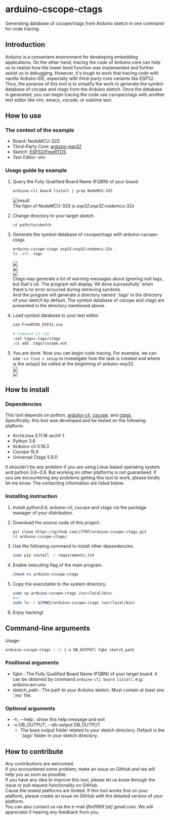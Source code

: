# arduino-cscope-ctags

Generating database of cscope/ctags from Arduino sketch in one command for code tracing.

## Introduction

Arduino is a convenient environment for developing embedding applications. On the other hand, tracing the code of Arduino core can help us to realize how the lower-level function was implemented and further assist us in debugging. However, it's tough to work that tracing code with vanilla Arduino IDE, especially with third-party core variants like ESP32.  
Thus, the purpose of this tool is to simplify the work to generate the symbol database of cscope and ctags from the Arduino sketch. Once the database is generated, you can begin tracing the code use cscope/ctags with another text editor like vim, emacs, vscode, or sublime text.

## How to use

### The context of the example

- Board: NodeMCU-32S
- Third-Party Core: [arduino-esp32](https://github.com/espressif/arduino-esp32/tree/1.0.6)
- Sketch: [ESP32/FreeRTOS](https://github.com/espressif/arduino-esp32/blob/1.0.6/libraries/ESP32/examples/FreeRTOS/FreeRTOS.ino)
- Text Editor: vim

### Usage guide by example

1. Query the Fully Qualified Board Name (FQBN) of your board.

   ```bash
   arduino-cli board listall | grep NodeMCU-32S
   ```

   ![result](https://i.imgur.com/qfcC3KT.png)  
   The fqbn of NodeMCU-32S is _esp32:esp32:nodemcu-32s_

2. Change directory to your target sketch

   ```bash
   cd path/to/sketch
   ```

3. Generate the symbol database of cscope/ctags with arduino-cscope-ctags.

   ```bash
   arduino-cscope-ctags esp32:esp32:nodemcu-32s .
   ls -alh .tags
   ```

   ![](https://i.imgur.com/3oYbRuV.png)  
   ![](https://i.imgur.com/m9G8li7.png)  
   ![](https://i.imgur.com/uZhXUCx.png)  
   Ctags may generate a lot of warning messages about ignoring null tags, but that's ok. The program will display 'All done successfully' when there's no error occurred during retrieving symbols.  
   And the program will generate a directory named '.tags' in the directory of your sketch by default. The symbol database of cscope and ctags are presented in the directory mentioned above.

4. Load symbol database to your text editor.

   ```bash
   vim FreeRTOS_ESP32.ino

   # Command in vim
   :set tags=.tags/ctags
   :cs add .tags/cscope.out
   ```

5. You are done.
   Now you can begin code tracing. For example, we can use `:cs find c setup` to investigate how the task is created and where is the _setup()_ be called at the beginning of arduino-esp32.  
   ![](https://i.imgur.com/3t7I1MW.png)  
   ![](https://i.imgur.com/tzK9sda.png)

## How to install

### Dependencies

This tool depends on python, [arduino-cli](https://github.com/arduino/arduino-cli), [cscope](http://cscope.sourceforge.net/), and [ctags](https://github.com/universal-ctags/ctags).  
Specifically, this tool was developed and be tested on the following platform.

- ArchLinux 5.11.16-arch1-1
- Python 3.6
- Arduino-cli 0.18.3
- Cscope 15.9
- Universal Ctags 5.9.0

It shouldn't be any problem if you are using Linux based operating system and python 3.6~3.9. But working on other platforms is not guaranteed. If you are encountering any problems getting this tool to work, please kindly let me know. The contacting information are listed below.

### Installing instruction

1. Install python3.6, arduino-cli, cscope and ctags via the package manager of your distribution.
2. Download the source code of this project.

   ```bash
   git clone https://github.com/ifTNT/arduino-cscope-ctags.git
   cd arduino-cscope-ctags/
   ```

3. Use the following command to install other dependencies.

   ```bash
   sudo pip install -r requirements.txt
   ```

4. Enable executing flag of the main program.

   ```bash
   chmod +x arduino-cscope-ctags
   ```

5. Copy the executable to the system directory.

   ```bash
   sudo cp arduino-cscope-ctags /usr/local/bin/
   #or
   sudo ln -s ${PWD}/arduino-cscope-ctags /usr/local/bin/
   ```

6. Enjoy hacking!

## Command-line arguments

Usage:

```bash
arduino-cscope-ctags [-h] [-o DB_OUTPUT] fqbn sketch_path
```

### Positional arguments

- fqbn : The Fully Qualified Board Name (FQBN) of your target board. It can be obtained by command `arduino-cli board listall`. e.g.: arduino:avr:uno
- sketch_path : The path to your Arduino sketch. Must contain at least one '.ino' file.

### Optional arguments

- -h, --help : show this help message and exit
- -o DB_OUTPUT, --db-output DB_OUTPUT
  - The base output folder related to your sketch directory. Default is the '.tags' folder in your sketch directory.

## How to contribute

Any contributions are welcomed.  
If you encountered some problem, make an issue on GitHub and we will help you as soon as possible.  
If you have any idea to improve this tool, please let us know through the issue or pull request functionality on GitHub.  
Cause the tested platforms are limited. If this tool works fine on your platform, please create an issue on GitHub with the detailed version of your platform.  
You can also contact us via the e-mail _iftnt1999 [at] gmail.com_. We will appreciate if hearing any feedback from you.

